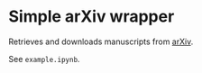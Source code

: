 # Simple arXiv wrapper


Retrieves and downloads manuscripts from [arXiv](https://info.arxiv.org/help/api/). 

See `example.ipynb`. 
